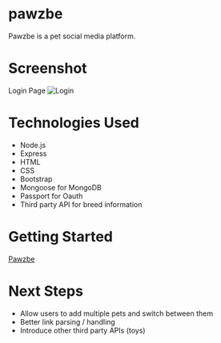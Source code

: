 # pawzbe

Pawzbe is a pet social media platform.


# Screenshot

Login Page
![Login](https://i.imgur.com/KY9N8mg.png)


# Technologies Used

- Node.js
- Express
- HTML
- CSS
- Bootstrap
- Mongoose for MongoDB
- Passport for Oauth
- Third party API for breed information

# Getting Started

[Pawzbe](https://pawzbe.com/)

# Next Steps

- Allow users to add multiple pets and switch between them
- Better link parsing / handling
- Introduce other third party APIs (toys)